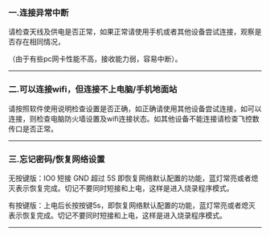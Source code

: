 ### 一.连接异常中断

请检查天线及供电是否正常，如果正常请使用手机或者其他设备尝试连接，观察是否存在相同情况，

（由于有些pc网卡性能不高，接收能力弱，容易中断）。

---

### 二.可以连接wifi，但连接不上电脑/手机地面站

请按照软件使用说明检查设置是否正确，如正确请使用其他设备尝试连接，如可以连接，则检查电脑防火墙设置及wifi连接状态。如其他设备不能连接请检查飞控数传口是否正常。

---

### 三.忘记密码/恢复网络设置

无按键版：IO0 短接 GND 超过 5S 即恢复网络默认配置的功能，蓝灯常亮或者熄灭表示恢复完成。切记不要同时短接和上电，这样是进入烧录程序模式。

有按键版：上电后长按按键5s，即恢复网络默认配置的功能，蓝灯常亮或者熄灭表示恢复完成。切记不要同时短接和上电，这样是进入烧录程序模式。

---

